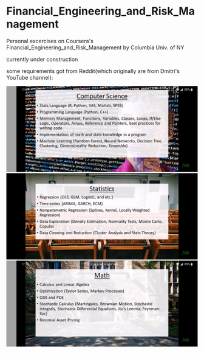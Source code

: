 # Financial_Engineering_and_Risk_Management
Personal excercises on Coursera's Financial_Engineering_and_Risk_Management by Columbia Univ. of NY

currently under construction












some requirements got from Reddit(which originally are from Dmitri's YouTube channel):


![대체 텍스트](https://github.com/wolfinwallst/Financial_Engineering_and_Risk_Management/blob/main/1.webp)
![대체 텍스트](https://github.com/wolfinwallst/Financial_Engineering_and_Risk_Management/blob/main/2.webp)
![대체 텍스트](https://github.com/wolfinwallst/Financial_Engineering_and_Risk_Management/blob/main/3.webp)

